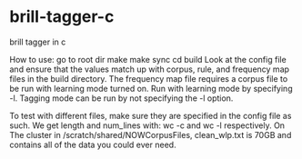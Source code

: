 # brill-tagger-c
brill tagger in c

How to use:
go to root dir
	make
	make sync
	cd build
Look at the config file and ensure that the values match up with corpus, rule, and frequency map files in the build directory.
The frequency map file requires a corpus file to be run with learning mode turned on. Run with learning mode by specifying -l.
Tagging mode can be run by not specifying the -l option. 

To test with different files, make sure they are specified in the config file as such. We get length and num_lines with: 
	wc -c 
and 
	wc -l
 respectively. On The cluster in /scratch/shared/NOWCorpusFiles, 
clean_wlp.txt is 70GB and contains all of the data you could ever need.

